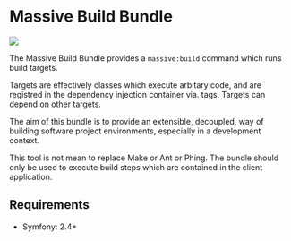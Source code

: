 Massive Build Bundle
====================

[![](https://travis-ci.org/massiveart/MassiveBuildBundle.png)](https://travis-ci.org/massiveart/MassiveBuildBundle)

The Massive Build Bundle provides a `massive:build` command which runs build
targets.

Targets are effectively classes which execute arbitary code, and are
registred in the dependency injection container via. tags. Targets can
depend on other targets.

The aim of this bundle is to provide an extensible, decoupled, way of building
software project environments, especially in a development context.

This tool is not mean to replace Make or Ant or Phing. The bundle should only
be used to execute build steps which are contained in the client application.

## Requirements

* Symfony: 2.4+
